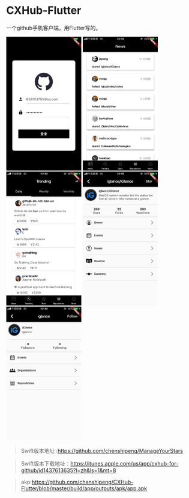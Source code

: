 # CXHub-Flutter
一个github手机客户端，用Flutter写的。


<img src="https://github.com/chenshipeng/CXHub-Flutter/blob/master/images/WechatIMG14.jpeg" width="200px" > <img src="https://github.com/chenshipeng/CXHub-Flutter/blob/master/images/WechatIMG15.png" width="200px" > <img src="https://github.com/chenshipeng/CXHub-Flutter/blob/master/images/WechatIMG16.png" width="200px" > <img src="https://github.com/chenshipeng/CXHub-Flutter/blob/master/images/WechatIMG17.jpeg" width="200px" ><img src="https://github.com/chenshipeng/CXHub-Flutter/blob/master/images/WechatIMG18.jpeg" width="200px" >



> Swift版本地址 :https://github.com/chenshipeng/ManageYourStars


> Swift版本下载地址：https://itunes.apple.com/us/app/cxhub-for-github/id1437613635?l=zh&ls=1&mt=8

> akp:https://github.com/chenshipeng/CXHub-Flutter/blob/master/build/app/outputs/apk/app.apk
